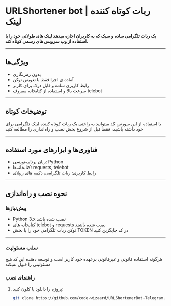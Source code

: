 # URLShortener bot | ربات کوتاه کننده لینک

**یک ربات تلگرامی ساده و سبک که به کاربران اجازه میدهد لینک های طولانی خود را با استفاده از وب سرویس های رسمی کوتاه کند.**

---

## ویژگی‌ها

- بدون رمزنگاری
- آماده ی اجرا فقط با تعویض توکن
- رابط کاربری ساده و قابل درک برای کاربر
- سرعت بالا و استفاده از کتابخانه معروف telebot

---

## توضیحات کوتاه

با استفاده از این سورس کد میتوانید به راحتی یک ربات کوتاه کننده لینک تلگرامی برای خود داشته باشید، فقط قبل از شروع بخش نصب و راه‌اندازی را مطالعه کنید

---

## فناوری‌ها و ابزارهای مورد استفاده

- زبان برنامه‌نویسی: Python
- کتابخانه‌ها: requests, telebot
- رابط کاربری: ربات تلگرامی، دکمه های ریپلای

---

## نحوه نصب و راه‌اندازی

### پیش‌نیازها
- Python 3.x نصب شده باشد
- کتابخانه های telebot و requests نصب شده باشند
- توکن ربات تلگرامی خود را با بخش TOKEN در کد جایگزین کنید

---
### سلب مسئولیت
هرگونه استفاده قانونی و غیرقانونی برعهده خود کاربر است و توسعه دهنده این کد هیچ مسئولیتی را قبول نمیکند
### راهنمای نصب
1. پروژه را دانلود یا کلون کنید:
   ```bash  
   git clone https://github.com/code-wizaard/URLShortenerBot-Telegram.git  
